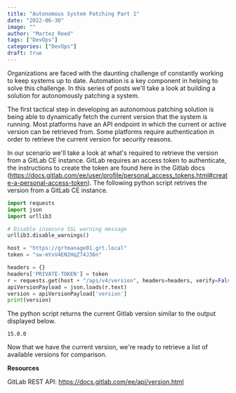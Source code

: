 ```yaml
---
title: "Autonomous System Patching Part 1"
date: "2022-06-30"
image: ""
author: "Martez Reed"
tags: ["DevOps"]
categories: ["DevOps"]
draft: true
---
```


Organizations are faced with the daunting challenge of constantly working to keep systems up to date. Automation is a key component in helping to solve this challenge. In this series of posts we'll take a look at building a solution for autonomously patching a system.

The first tactical step in developing an autonomous patching solution is being able to dynamically fetch the current version that the system is running. Most platforms have an API endpoint in which the current or active version can be retrieved from. Some platforms require authentication in order to retrieve the current version for security reasons.

In our scenario we'll take a look at what's required to retrieve the version from a GitLab CE instance. GitLab requires an access token to authenticate, the instructions to create the token are found here in the Gitlab docs (https://docs.gitlab.com/ee/user/profile/personal_access_tokens.html#create-a-personal-access-token). The following python script retrives the version from a GitLab CE instance.

```python
import requests
import json
import urllib3

# Disable insecure SSL warning message
urllib3.disable_warnings()

host = "https://grtmanage01.grt.local"
token = "sw-mYxV4EN2HqZ74J36n"

headers = {}
headers['PRIVATE-TOKEN'] = token
r = requests.get(host + "/api/v4/version", headers=headers, verify=False)
apiVersionPayload = json.loads(r.text)
version = apiVersionPayload['version']
print(version)
```

The python script returns the current Gitlab version similar to the output displayed below.

```shell
15.0.0
```

Now that we have the current version, we're ready to retrieve a list of available versions for comparison.

**Resources**

GitLab REST API: https://docs.gitlab.com/ee/api/version.html